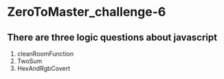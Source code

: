 # ZeroToMaster_challenge-6
## There are three logic questions about javascript
1. cleanRoomFunction
2. TwoSum
3. HexAndRgbCovert
